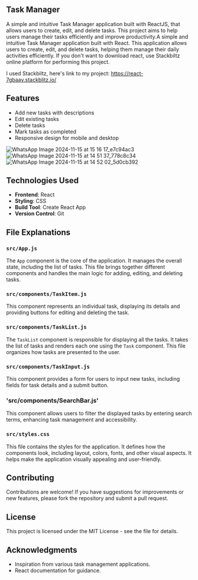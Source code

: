 ## Task Manager

A simple and intuitive Task Manager application built with ReactJS, that allows users to create, edit, and delete tasks. This project aims to help users manage their tasks efficiently and improve productivity.A simple and intuitive Task Manager application built with React. This application allows users to create, edit, and delete tasks, helping them manage their daily activities efficiently. If you don't want to download react, use Stackbiltz online platform for performing this project.

I used Stackbiltz, here's link to my project: https://react-7gbaay.stackblitz.io/

## Features

- Add new tasks with descriptions
- Edit existing tasks
- Delete tasks
- Mark tasks as completed
- Responsive design for mobile and desktop

![WhatsApp Image 2024-11-15 at 15 16 17_e7c94ac3](https://github.com/user-attachments/assets/f3a600b8-9ec5-4972-92f3-065bed9d42c2)
![WhatsApp Image 2024-11-15 at 14 51 37_778c8c34](https://github.com/user-attachments/assets/bbeb71f1-e768-408e-b9f6-3abd315e3099)
![WhatsApp Image 2024-11-15 at 14 52 02_5d0cb392](https://github.com/user-attachments/assets/754c8354-1d45-49be-b8cd-c29b2afa1b31)


## Technologies Used

- **Frontend**: React
- **Styling**: CSS 
- **Build Tool**: Create React App
- **Version Control**: Git


## File Explanations

### `src/App.js`

The `App` component is the core of the application. It manages the overall state, including the list of tasks. This file brings together different components and handles the main logic for adding, editing, and deleting tasks.

### `src/components/TaskItem.js`

This component represents an individual task, displaying its details and providing buttons for editing and deleting the task.

### `src/components/TaskList.js`

The `TaskList` component is responsible for displaying all the tasks. It takes the list of tasks and renders each one using the `Task` component. This file organizes how tasks are presented to the user.

### `src/components/TaskInput.js`
This component provides a form for users to input new tasks, including fields for task details and a submit button.

### 'src/components/SearchBar.js'
This component allows users to filter the displayed tasks by entering search terms, enhancing task management and accessibility.

### `src/styles.css`

This file contains the styles for the application. It defines how the components look, including layout, colors, fonts, and other visual aspects. It helps make the application visually appealing and user-friendly.

## Contributing

Contributions are welcome! If you have suggestions for improvements or new features, please fork the repository and submit a pull request.

## License

This project is licensed under the MIT License - see the file for details.

## Acknowledgments

- Inspiration from various task management applications.
- React documentation for guidance.



